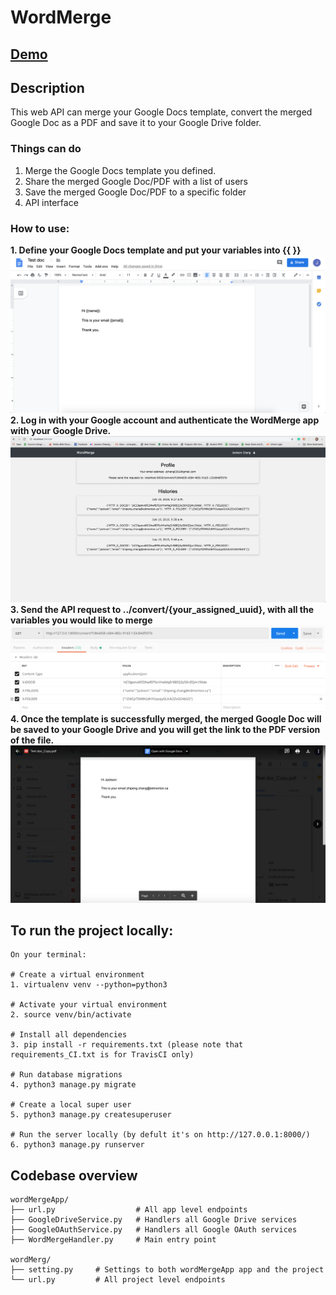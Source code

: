 
# WordMerge
## [Demo](https://drive.google.com/file/d/1EnVnQqWbGThGhjmKMfukTJ0QBjQa0PqR/view?usp=sharing)

## Description
This web API can merge your Google Docs template, convert the merged Google Doc as a PDF and save it to your Google Drive folder.

### Things can do
1. Merge the Google Docs template you defined.
2. Share the merged Google Doc/PDF with a list of users
3. Save the merged Google Doc/PDF to a specific folder
4. API interface

### How to use:
**1. Define your Google Docs template and put your variables into {{ }}**
![Google Docs Template example](docs/GDoc_template.png)
**2. Log in with your Google account and authenticate the WordMerge app with your Google Drive.**
![Landing page](docs/Web_landing.png)
**3. Send the API request to ../convert/{your_assigned_uuid}, with all the variables you would like to merge** 
![API Request](docs/API_request.png)
**4. Once the template is successfully merged, the merged Google Doc will be saved to your Google Drive and you will get the link to the PDF version of the file.**
![Converted File](docs/Converted_pdf.png)


## To run the project locally:
```
On your terminal:

# Create a virtual environment
1. virtualenv venv --python=python3

# Activate your virtual environment
2. source venv/bin/activate

# Install all dependencies
3. pip install -r requirements.txt (please note that requirements_CI.txt is for TravisCI only)

# Run database migrations
4. python3 manage.py migrate

# Create a local super user
5. python3 manage.py createsuperuser

# Run the server locally (by defult it's on http://127.0.0.1:8000/)
6. python3 manage.py runserver
```

## Codebase overview

```
wordMergeApp/
├── url.py                  # All app level endpoints 
├── GoogleDriveService.py   # Handlers all Google Drive services
├── GoogleOAuthService.py   # Handlers all Google OAuth services
├── WordMergeHandler.py     # Main entry point

wordMerg/
├── setting.py     # Settings to both wordMergeApp app and the project 
└── url.py         # All project level endpoints
```